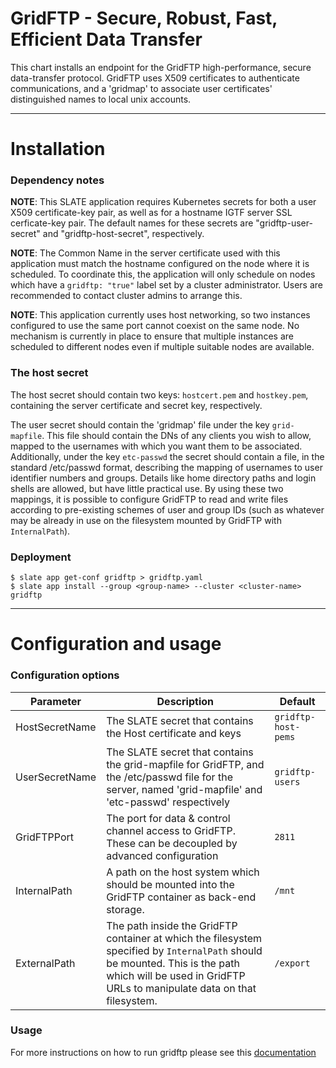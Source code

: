 # GridFTP - Secure, Robust, Fast, Efficient Data Transfer 

This chart installs an endpoint for the GridFTP high-performance, secure  data-transfer protocol. GridFTP uses X509 certificates to authenticate communications, and a 'gridmap' to associate user certificates' distinguished names to local unix accounts. 

---
# Installation

### Dependency notes
**NOTE**: This SLATE application requires Kubernetes secrets for both a user X509 certificate-key pair, as well as for a hostname IGTF server SSL cerficate-key pair. The default names for these secrets are "gridftp-user-secret" and "gridftp-host-secret", respectively.

**NOTE**: The Common Name in the server certificate used with this application must match the hostname configured on the node where it is scheduled. To coordinate this, the application will only schedule on nodes which have a `gridftp: "true"` label set by a cluster administrator. Users are recommended to contact cluster admins to arrange this. 

**NOTE**: This application currently uses host networking, so two instances configured to use the same port cannot coexist on the same node. No mechanism is currently in place to ensure that multiple instances are scheduled to different nodes even if multiple suitable nodes are available. 

### The host secret

The host secret should contain two keys: `hostcert.pem` and `hostkey.pem`, containing the server certificate and secret key, respectively. 

The user secret should contain the 'gridmap' file under the key `grid-mapfile`. This file should contain the DNs of any clients you wish to allow, mapped to the usernames with which you want them to be associated. Additionally, under the key `etc-passwd` the secret should contain a file, in the standard /etc/passwd format, describing the mapping of usernames to user identifier numbers and groups. Details like home directory paths and login shells are allowed, but have little practical use. By using these two mappings, it is possible to configure GridFTP to read and write files according to pre-existing schemes of user and group IDs (such as whatever may be already in use on the filesystem mounted by GridFTP with `InternalPath`).

### Deployment
```console
$ slate app get-conf gridftp > gridftp.yaml
$ slate app install --group <group-name> --cluster <cluster-name> gridftp
```
---
# Configuration and usage

### Configuration options
| Parameter | Description | Default |
| --------  | ----------  | ------- |
| HostSecretName | The SLATE secret that contains the Host certificate and keys | `gridftp-host-pems` |
| UserSecretName | The SLATE secret that contains the grid-mapfile for GridFTP, and the /etc/passwd file for the server, named 'grid-mapfile' and 'etc-passwd' respectively | `gridftp-users` |
| GridFTPPort | The port for data & control channel access to GridFTP. These can be decoupled by advanced configuration | `2811` |
| InternalPath | A path on the host system which should be mounted into the GridFTP container as back-end storage. | `/mnt`| 
| ExternalPath | The path inside the GridFTP container at which the filesystem specified by `InternalPath` should be mounted. This is the path which will be used in GridFTP URLs to manipulate data on that filesystem. | `/export` | 

### Usage
For more instructions on how to run gridftp please see this [documentation](https://www.nics.tennessee.edu/computing-resources/data-transfer/gridftp)
